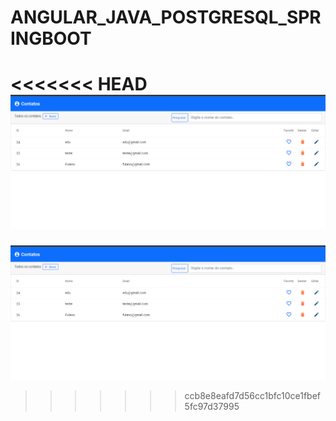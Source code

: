 # ANGULAR_JAVA_POSTGRESQL_SPRINGBOOT

<<<<<<< HEAD
![readme capa](./agenda_FrontEnd/src/assets/capa.png)
=======
![readme capa](/agenda_frontEnd/src/assets/capa.png)
>>>>>>> ccb8e8eafd7d56cc1bfc10ce1fbef5fc97d37995
